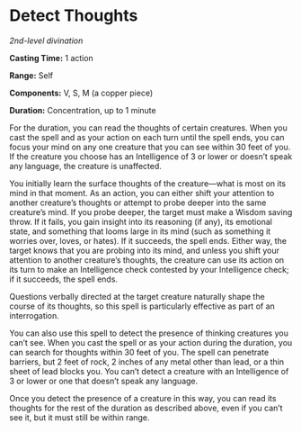 <title>Detect Thoughts</title>

# Detect Thoughts

_2nd-level divination_

**Casting Time:** 1 action

**Range:** Self

**Components:** V, S, M (a copper piece)

**Duration:** Concentration, up to 1 minute

For the duration, you can read the thoughts
of certain creatures. When you cast the spell
and as your action on each turn until the
spell ends, you can focus your mind on any
one creature that you can see within 30 feet
of you. If the creature you choose has an
Intelligence of 3 or lower or doesn’t speak
any language, the creature is unaffected.

You initially learn the surface thoughts of
the creature—what is most on its mind in that
moment. As an action, you can either shift
your attention to another creature’s thoughts
or attempt to probe deeper into the same
creature’s mind. If you probe deeper, the
target must make a Wisdom saving throw. If it
fails, you gain insight into its reasoning
(if any), its emotional state, and something
that looms large in its mind (such as
something it worries over, loves, or hates).
If it succeeds, the spell ends. Either way,
the target knows that you are probing into
its mind, and unless you shift your attention
to another creature’s thoughts, the creature
can use its action on its turn to make an
Intelligence check contested by your
Intelligence check; if it succeeds, the spell
ends.

Questions verbally directed at the target
creature naturally shape the course of its
thoughts, so this spell is particularly
effective as part of an interrogation.

You can also use this spell to detect the
presence of thinking creatures you can’t see.
When you cast the spell or as your action
during the duration, you can search for
thoughts within 30 feet of you. The spell can
penetrate barriers, but 2 feet of rock, 2
inches of any metal other than lead, or a
thin sheet of lead blocks you. You can’t
detect a creature with an Intelligence of 3
or lower or one that doesn’t speak any
language.

Once you detect the presence of a creature in
this way, you can read its thoughts for the
rest of the duration as described above, even
if you can’t see it, but it must still be
within range.

